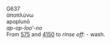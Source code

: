 <body>
  <p>G637<br>  ἀποπλύνω  <br> apoplunō  <br><i>ap-op-loo‘-no </i><br>From <a href="g0575.htm">575</a> and <a href="g4150.htm">4150</a>  to <i>rinse</i> <i>off:</i> - wash.<br></p>
 </body>